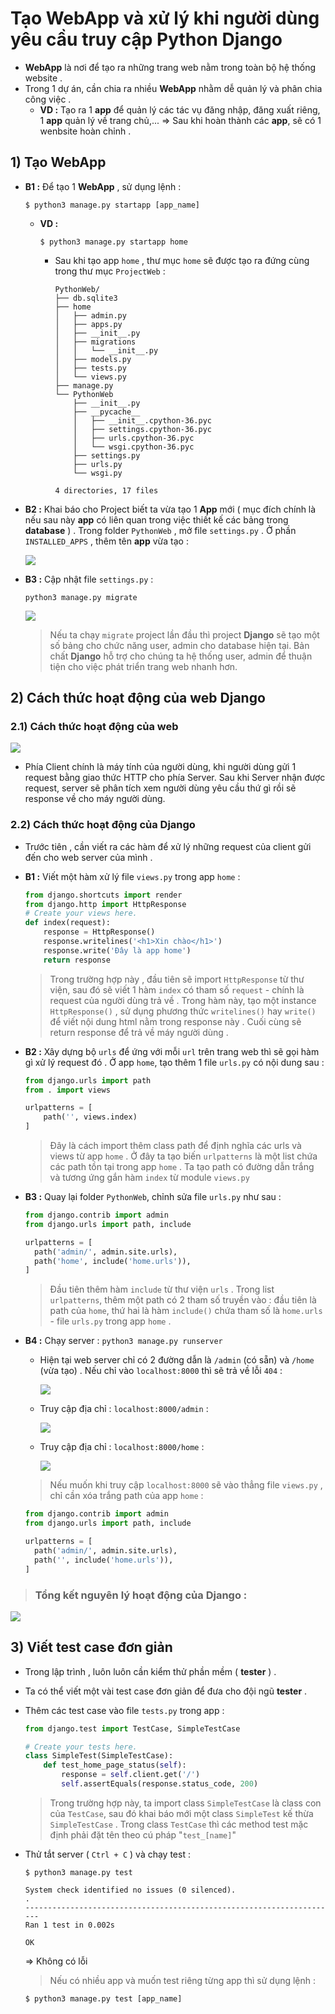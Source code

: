 # Tạo WebApp và xử lý khi người dùng yêu cầu truy cập Python Django
- **WebApp** là nơi để tạo ra những trang web nằm trong toàn bộ hệ thống website .
- Trong 1 dự án, cần chia ra nhiều **WebApp** nhằm dễ quản lý và phân chia công việc .
    - **VD :** Tạo ra 1 **app** để quản lý các tác vụ đăng nhập, đăng xuất riêng, 1 **app** quản lý về trang chủ,... => Sau khi hoàn thành các **app**, sẽ có 1 wenbsite hoàn chỉnh .
## **1) Tạo WebApp**
- **B1 :** Để tạo 1 **WebApp** , sử dụng lệnh :
    ```
    $ python3 manage.py startapp [app_name]
    ```
    - **VD :**
        ```
        $ python3 manage.py startapp home
        ```
        - Sau khi tạo app `home` , thư mục `home` sẽ được tạo ra đứng cùng trong thư mục `ProjectWeb` :
            ```
            PythonWeb/
            ├── db.sqlite3
            ├── home
            │   ├── admin.py
            │   ├── apps.py
            │   ├── __init__.py
            │   ├── migrations
            │   │   └── __init__.py
            │   ├── models.py
            │   ├── tests.py
            │   └── views.py
            ├── manage.py
            └── PythonWeb
                ├── __init__.py
                ├── __pycache__
                │   ├── __init__.cpython-36.pyc
                │   ├── settings.cpython-36.pyc
                │   ├── urls.cpython-36.pyc
                │   └── wsgi.cpython-36.pyc
                ├── settings.py
                ├── urls.py
                └── wsgi.py

            4 directories, 17 files
            ```
- **B2 :** Khai báo cho Project biết ta vừa tạo 1 **App** mới ( mục đích chính là nếu sau này **app** có liên quan trong việc thiết kế các bảng trong **database** ) . Trong folder `PythonWeb` , mở file `settings.py` . Ở phần `INSTALLED_APPS` , thêm tên **app** vừa tạo :
    
    <img src=https://i.imgur.com/IY5mJKE.png>

- **B3 :** Cập nhật file `settings.py` :
    ```
    python3 manage.py migrate
    ```
    <img src=https://i.imgur.com/OUraLBC.png>

    > Nếu ta chạy `migrate` project lần đầu thì project **Django** sẽ tạo một số bảng cho chức năng user, admin cho database hiện tại. Bản chất **Django** hỗ trợ cho chúng ta hệ thống user, admin để thuận tiện cho việc phát triển trang web nhanh hơn.
## **2) Cách thức hoạt động của web Django**
### **2.1) Cách thức hoạt động của web**
<img src=https://i.imgur.com/FYQ1TrE.jpg>

- Phía Client chính là máy tính của người dùng, khi người dùng gửi 1 request bằng giao thức HTTP cho phía Server. Sau khi Server nhận được request, server sẽ phân tích xem người dùng yêu cầu thứ gì rồi sẽ response về cho máy người dùng.
### **2.2) Cách thức hoạt động của Django**
- Trước tiên , cần viết ra các hàm để xử lý những request của client gửi đến cho web server của mình .
- **B1 :** Viết một hàm xử lý file `views.py` trong app `home` :
    ```py
    from django.shortcuts import render
    from django.http import HttpResponse
    # Create your views here.
    def index(request):
        response = HttpResponse()
        response.writelines('<h1>Xin chào</h1>')
        response.write('Đây là app home')
        return response
    ```
    > Trong trường hợp này , đầu tiên sẽ import `HttpResponse` từ thư viện, sau đó sẽ viết 1 hàm `index` có tham số `request` - chính là request của người dùng trả về . Trong hàm này, tạo một instance `HttpResponse()` , sử dụng phương thức `writelines()` hay `write()` để viết nội dung html nằm trong response này . Cuối cùng sẽ return response để trả về máy người dùng .
- **B2 :** Xây dựng bộ `urls` để ứng với mỗi `url` trên trang web thì sẽ gọi hàm gì xử lý request đó . Ở app `home`, tạo thêm 1 file `urls.py` có nội dung sau :
    ```py
    from django.urls import path
    from . import views

    urlpatterns = [
        path('', views.index)
    ]
    ```
    > Đây là cách import thêm class path để định nghĩa các urls và views từ app `home` . Ở đây ta tạo biến `urlpatterns` là một list chứa các path tồn tại trong app `home` . Ta tạo path có đường dẫn trắng và tương ứng gắn hàm `index` từ module `views.py`
- **B3 :** Quay lại folder `PythonWeb`, chỉnh sửa file `urls.py` như sau :
    ```py
    from django.contrib import admin
    from django.urls import path, include

    urlpatterns = [
      path('admin/', admin.site.urls),
      path('home', include('home.urls')),
    ]
    ```
    > Đầu tiên thêm hàm `include` từ thư viện `urls` . Trong list `urlpatterns`, thêm một path có 2 tham số truyền vào : đầu tiên là path của `home`, thứ hai là hàm `include()` chứa tham số là `home.urls` - file `urls.py` trong app `home` .
- **B4 :** Chạy server : `python3 manage.py runserver`
    - Hiện tại web server chỉ có 2 đường dẫn là `/admin` (có sẵn) và `/home` (vừa tạo) . Nếu chỉ vào `localhost:8000` thì sẽ trả về lỗi `404` :

        <img src=https://i.imgur.com/c48xHVy.png>

    - Truy cập địa chỉ : `localhost:8000/admin` :

        <img src=https://i.imgur.com/ZAELYjS.png>
    
    - Truy cập địa chỉ : `localhost:8000/home` :

        <img src=https://i.imgur.com/yQtHLOG.png>

    > Nếu muốn khi truy cập `localhost:8000` sẽ vào thẳng file `views.py` , chỉ cần xóa trắng path của app `home` :
    ```py
    from django.contrib import admin
    from django.urls import path, include

    urlpatterns = [
      path('admin/', admin.site.urls),
      path('', include('home.urls')),
    ]
    ```

> ### Tổng kết nguyên lý hoạt động của **Django** :

<img src=https://i.imgur.com/Xj2Yh8F.png>

## **3) Viết test case đơn giản**
- Trong lập trình , luôn luôn cần kiểm thử phần mềm ( **tester** ) .
- Ta có thể viết một vài test case đơn giản để đưa cho đội ngũ **tester** .
- Thêm các test case vào file `tests.py` trong app :
    ```py
    from django.test import TestCase, SimpleTestCase

    # Create your tests here.
    class SimpleTest(SimpleTestCase):
        def test_home_page_status(self):
            response = self.client.get('/')
            self.assertEquals(response.status_code, 200)
    ```
    > Trong trường hợp này, ta import class `SimpleTestCase` là class con của `TestCase`, sau đó khai báo mới một class `SimpleTest` kế thừa `SimpleTestCase` . Trong class `TestCase` thì các method test mặc định phải đặt tên theo cú pháp "`test_[name]`"
- Thử tắt server ( `Ctrl + C` ) và chạy test :
    ```
    $ python3 manage.py test
    ```
    ```
    System check identified no issues (0 silenced).
    .
    ----------------------------------------------------------------------
    Ran 1 test in 0.002s

    OK
    ```
    => Không có lỗi
    > Nếu có nhiều app và muốn test riêng từng app thì sử dụng lệnh :
        
    ```
    $ python3 manage.py test [app_name]
    ```
